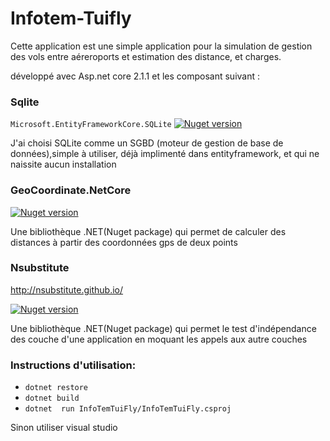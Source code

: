 # Infotem-Tuifly
Cette application est une simple application pour la simulation de gestion des vols entre aéreroports et estimation des distance, et charges.

développé avec Asp.net core 2.1.1 et les composant suivant  :

### Sqlite 
`Microsoft.EntityFrameworkCore.SQLite`
[![Nuget version](https://badge.fury.io/nu/Microsoft.EntityFrameworkCore.SQLite.svg)](https://www.nuget.org/packages/Microsoft.EntityFrameworkCore.Sqlite/)

J'ai choisi SQLite comme un SGBD  (moteur de gestion de base de données),simple à utiliser, déjà implimenté dans entityframework, et qui ne naissite aucun installation

### GeoCoordinate.NetCore

[![Nuget version](https://badge.fury.io/nu/GeoCoordinate.NetCore.svg)](https://www.nuget.org/packages/GeoCoordinate.NetCore/)


Une bibliothèque .NET(Nuget package) qui permet de calculer des distances à partir des coordonnées gps de deux points

### Nsubstitute
http://nsubstitute.github.io/

[![Nuget version](https://badge.fury.io/nu/NSubstitute.svg)](https://www.nuget.org/packages/NSubstitute/)

Une bibliothèque .NET(Nuget package) qui permet le test d'indépendance des couche d'une application en moquant les appels aux autre couches

### Instructions d'utilisation:
- `dotnet restore`
- `dotnet build` 
- `dotnet  run InfoTemTuiFly/InfoTemTuiFly.csproj`

Sinon utiliser visual studio 
